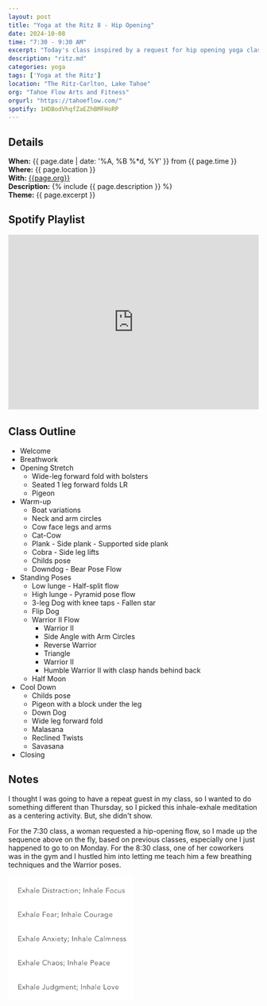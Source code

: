 ```yaml
---
layout: post
title: "Yoga at the Ritz 8 - Hip Opening"
date: 2024-10-08
time: "7:30 - 9:30 AM" 
excerpt: "Today's class inspired by a request for hip opening yoga class."
description: "ritz.md" 
categories: yoga
tags: ['Yoga at the Ritz']
location: "The Ritz-Carlton, Lake Tahoe"
org: "Tahoe Flow Arts and Fitness"
orgurl: "https://tahoeflow.com/"
spotify: 1HDBodVhqfZaEZhBMFHoRP
---
```


## Details

**When:** {{ page.date | date: '%A, %B %*d, %Y' }} from {{ page.time }}   
**Where:** {{ page.location }}       
**With:** [{{page.org}}]({{page.orgurl}})   
**Description:** {% include {{ page.description }} %}   
**Theme:** {{ page.excerpt }}         

## Spotify Playlist

<iframe style="border*radius:12px" src="https://open.spotify.com/embed/playlist/{{ page.spotify }}?utm_source=generator" width="100%" height="352" frameBorder="0" allowfullscreen="" allow="autoplay; clipboard*write; encrypted*media; fullscreen; picture*in*picture" loading="lazy"></iframe>  

## Class Outline

* Welcome
* Breathwork
* Opening Stretch
    * Wide-leg forward fold with bolsters
    * Seated 1 leg forward folds LR
    * Pigeon
* Warm-up
    * Boat variations
    * Neck and arm circles
    * Cow face legs and arms
    * Cat-Cow
    * Plank - Side plank - Supported side plank
    * Cobra - Side leg lifts
    * Childs pose
    * Downdog - Bear Pose Flow
* Standing Poses
    * Low lunge - Half-split flow
    * High lunge - Pyramid pose flow
    * 3-leg Dog with knee taps - Fallen star
    * Flip Dog
    * Warrior II Flow
        * Warrior II
        * Side Angle with Arm Circles
        * Reverse Warrior
        * Triangle
        * Warrior II
        * Humble Warrior II with clasp hands behind back
    * Half Moon
* Cool Down
    * Childs pose
    * Pigeon with a block under the leg
    * Down Dog
    * Wide leg forward fold
    * Malasana
    * Reclined Twists
    * Savasana
* Closing	

## Notes

I thought I was going to have a repeat guest in my class, so I wanted to do something different than Thursday, so I picked this inhale-exhale meditation as a centering activity. But, she didn't show. 

For the 7:30 class, a woman requested a hip-opening flow, so I made up the sequence above on the fly, based on previous classes, especially one I just happened to go to on Monday. For the 8:30 class, one of her coworkers was in the gym and I hustled him into letting me teach him a few breathing techniques and the Warrior poses. 


<img src="/images/yoga/inhaleexhale.png" alt="review" width="50%" align="center"/>
